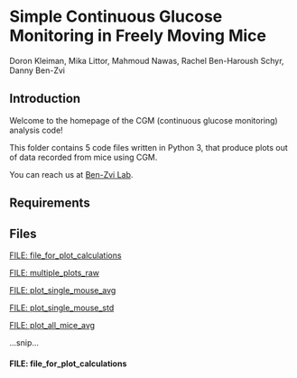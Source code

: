 # Simple Continuous Glucose Monitoring in Freely Moving Mice 

Doron Kleiman, Mika Littor, Mahmoud Nawas, Rachel Ben-Haroush Schyr, Danny Ben-Zvi 

## Introduction
Welcome to the homepage of the CGM (continuous glucose monitoring) analysis code!

This folder contains 5 code files written in Python 3, 
that produce plots out of data recorded from mice using CGM.

You can reach us at [Ben-Zvi Lab](https://www.benzvilab.com/).

## Requirements 

## Files
[FILE: file_for_plot_calculations](#file_for_plot_calculations)

[FILE: multiple_plots_raw](#multiple_plots_raw)

[FILE: plot_single_mouse_avg](#plot_single_mouse_avg)

[FILE: plot_single_mouse_std](#plot_single_mouse_std)

[FILE: plot_all_mice_avg](#plot_all_mice_avg)

...snip...
<a name="file_for_plot_calculations"/>
#### FILE: file_for_plot_calculations



